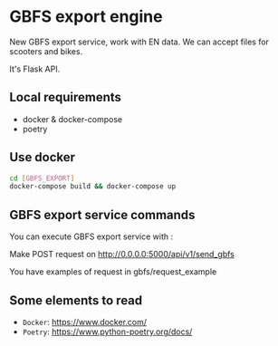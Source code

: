 # GBFS export engine
New GBFS export service, work with EN data. We can accept files for scooters and bikes.

It's Flask API.

## Local requirements
- docker & docker-compose 
- poetry

## Use docker

```sh
cd [GBFS_EXPORT]
docker-compose build && docker-compose up
```

## GBFS export service commands

You can execute GBFS export service with :

Make POST request on http://0.0.0.0:5000/api/v1/send_gbfs

You have examples of request in gbfs/request_example

## Some elements to read

- `Docker`: https://www.docker.com/<br/>
- `Poetry`: https://www.python-poetry.org/docs/<br/>
